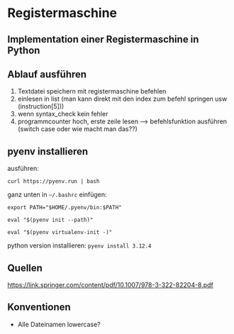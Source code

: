 # Registermaschine

## Implementation einer Registermaschine in Python

## Ablauf ausführen

1. Textdatei speichern mit registermaschine befehlen
2. einlesen in list (man kann direkt mit den index zum befehl springen usw (instruction[5]))
3. wenn syntax_check kein fehler
4. programmcounter hoch, erste zeile lesen --> befehlsfunktion ausführen (switch case oder wie macht man das??)

## pyenv installieren

ausführen:

`curl https://pyenv.run | bash`

ganz unten in `~/.bashrc` einfügen:

`export PATH="$HOME/.pyenv/bin:$PATH"`

`eval "$(pyenv init --path)"`

`eval "$(pyenv virtualenv-init -)"`

python version installieren:
`pyenv install 3.12.4`

## Quellen

<https://link.springer.com/content/pdf/10.1007/978-3-322-82204-8.pdf>

## Konventionen

- Alle Dateinamen lowercase?
